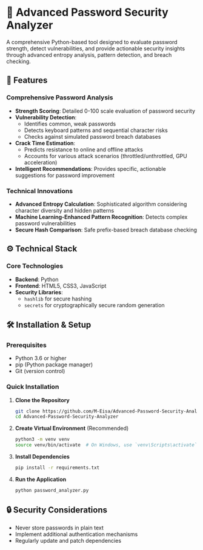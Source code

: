 # 🔐 Advanced Password Security Analyzer

A comprehensive Python-based tool designed to evaluate password strength, detect vulnerabilities, and provide actionable security insights through advanced entropy analysis, pattern detection, and breach checking.

## 🚀 Features

### Comprehensive Password Analysis
- **Strength Scoring**: Detailed 0-100 scale evaluation of password security
- **Vulnerability Detection**:
  - Identifies common, weak passwords
  - Detects keyboard patterns and sequential character risks
  - Checks against simulated password breach databases
- **Crack Time Estimation**:
  - Predicts resistance to online and offline attacks
  - Accounts for various attack scenarios (throttled/unthrottled, GPU acceleration)
- **Intelligent Recommendations**: Provides specific, actionable suggestions for password improvement

### Technical Innovations
- **Advanced Entropy Calculation**: Sophisticated algorithm considering character diversity and hidden patterns
- **Machine Learning-Enhanced Pattern Recognition**: Detects complex password vulnerabilities
- **Secure Hash Comparison**: Safe prefix-based breach database checking

## ⚙️ Technical Stack

### Core Technologies
- **Backend**: Python
- **Frontend**: HTML5, CSS3, JavaScript
- **Security Libraries**: 
  - `hashlib` for secure hashing
  - `secrets` for cryptographically secure random generation

## 🛠️ Installation & Setup

### Prerequisites
- Python 3.6 or higher
- pip (Python package manager)
- Git (version control)

### Quick Installation

1. **Clone the Repository**
   ```bash
   git clone https://github.com/M-Eisa/Advanced-Password-Security-Analyzer.git
   cd Advanced-Password-Security-Analyzer
   ```

2. **Create Virtual Environment** (Recommended)
   ```bash
   python3 -m venv venv
   source venv/bin/activate  # On Windows, use `venv\Scripts\activate`
   ```

3. **Install Dependencies**
   ```bash
   pip install -r requirements.txt
   ```

4. **Run the Application**
   ```bash
   python password_analyzer.py  
   ```

## 🔒 Security Considerations
- Never store passwords in plain text
- Implement additional authentication mechanisms
- Regularly update and patch dependencies

